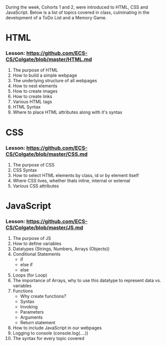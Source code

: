 During the week, Cohorts 1 and 2, were introduced to HTML, CSS and JavaScript. Below is a list of topics covered in class, culminating in the development of a ToDo List and a Memory Game.

# HTML

### Lesson: https://github.com/ECS-CS/Colgate/blob/master/HTML.md

1.  The purpose of HTML
2.  How to build a simple webpage
3.  The underlying structure of all webpages
4.  How to nest elements
5.  How to create images
6.  How to create links
7.  Various HTML tags
8.  HTML Syntax
9.  Where to place HTML attributes along with it's syntax

# CSS

### Lesson: https://github.com/ECS-CS/Colgate/blob/master/CSS.md

1.  The purpose of CSS
2.  CSS Syntax
3.  How to select HTML elements by class, id or by element itself
4.  Where CSS lives, whether thats inline, internal or external
5.  Various CSS attributes

# JavaScript

### Lesson: https://github.com/ECS-CS/Colgate/blob/master/JS.md

1.  The purpose of JS
2.  How to define variables
3.  Datatypes (Strings, Numbers, Arrays (Objects))
4.  Conditional Statements
    - if
    - else if
    - else
5.  Loops (for Loop)
6.  The importance of Arrays, why to use this datatype to represent data vs. variables
7.  Functions
    - Why create functions?
    - Syntax
    - Invoking
    - Parameters
    - Arguments
    - Return statement
8.  How to include JavaScript in our webpages
9.  Logging to console (console.log(....))
10. The syntax for every topic covered
